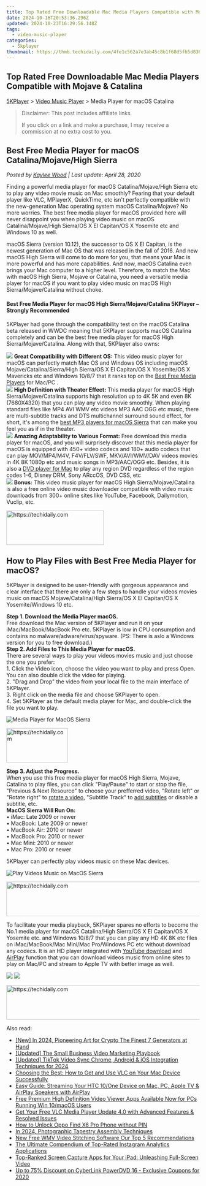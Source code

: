 ```yaml
---
title: Top Rated Free Downloadable Mac Media Players Compatible with Mojave & Catalina
date: 2024-10-16T20:53:36.296Z
updated: 2024-10-23T16:29:56.148Z
tags:
  - video-music-player
categories:
  - 5kplayer
thumbnail: https://thmb.techidaily.com/4fe1c562a7e3ab45c8b1f68d5fb5d836545aa73283e591a5a7261febdc4cbc2c.jpg
---
```


## Top Rated Free Downloadable Mac Media Players Compatible with Mojave & Catalina

[5KPlayer](https://tools.techidaily.com/5kplayer/products/) \> [Video Music Player](https://tools.techidaily.com/5kplayer/video-music-player/) \> Media Player for macOS Catalina

>  Disclaimer: This post includes affiliate links
>
>  If you click on a link and make a purchase, I may receive a commission at no extra cost to you.
>

## Best Free Media Player for macOS Catalina/Mojave/High Sierra

 _Posted by [Kaylee Wood](https://www.quora.com/profile/Amanda-Hu-21) | Last update: April 28, 2020_

Finding a powerful media player for macOS Catalina/Mojave/High Sierra etc to play any video movie music on Mac smoothly? Fearing that your default player like VLC, MPlayerX, QuickTime, etc isn't perfectly compatible with the new-generation Mac operating system macOS Catalina/Mojave? No more worries. The best free media player for macOS provided here will never disappoint you when playing video music on macOS Catalina/Mojave/High Sierra/OS X El Capitan/OS X Yosemite etc and Windows 10 as well. 

macOS Sierra (version 10.12), the successor to OS X El Capitan, is the newest generation of Mac OS that was released in the fall of 2016\. And new macOS High Sierra will come to do more for you, that means your Mac is more powerful and has more capabilities. And now, macOS Catalina even brings your Mac computer to a higher level. Therefore, to match the Mac with macOS High Sierra, Mojave or Catalina, you need a versatile media player for macOS if you want to play video music on macOS High Sierra/Mojave/Catalina without choke. 

#### **Best Free Media Player for macOS High Sierra/Mojave/Catalina 5KPlayer – Strongly Recommended**

5KPlayer had gone through the compatibility test on the macOS Catalina beta released in WWDC meaning that 5KPlayer supports macOS Catalina completely and can be the best free media player for macOS High Sierra/Mojave/Catalina. Along with that, 5KPlayer also owns:

![](https://www.5kplayer.com/video-music-player/img/check-mp-0224.png) **Great Compatibility with Different OS:** This video music player for macOS can perfectly match Mac OS and Windows OS including macOS Mojave/Catalina/Sierra/High Sierra/OS X El Capitan/OS X Yosemite/OS X Mavericks etc and Windows 10/8/7 that it ranks top on the [Best Free Media Players](https://tools.techidaily.com/5kplayer/video-music-player/) for Mac/PC .  
![](https://www.5kplayer.com/video-music-player/img/check-mp-0224.png) **High Definition with Theater Effect:** This media player for macOS High Sierra/Mojave/Catalina supports high resolution up to 4K 5K and even 8K (7680X4320) that you can play any video movie smoothly. When playing standard files like MP4 AVI WMV etc videos MP3 AAC OGG etc music, there are multi-subtitle tracks and DTS multichannel surround sound effect, for short, it's among the [best MP3 players for macOS Sierra](https://tools.techidaily.com/5kplayer/video-music-player/) that can make you feel you as if in the theater.  
![](https://www.5kplayer.com/video-music-player/img/check-mp-0224.png) **Amazing Adaptability to Various Format:** Free download this media player for macOS, and you will surprisely discover that this media player for macOS is equipped with 450+ video codecs and 180+ audio codecs that can play MOV/MP4/M4V, F4V/FLV/SWF, MKV/AVI/WMV/DAV videos movies in 4K 8K 1080p etc and music songs in MP3/AAC/OGG etc. Besides, it is also a [DVD player for Mac](https://tools.techidaily.com/5kplayer/video-music-player/) to play any region DVD regardless of the region codes 1-6, Disney DRM, Sony ARccOS, DVD CSS, etc  
![](https://www.5kplayer.com/video-music-player/img/check-mp-0224.png) **Bonus:** This video music player for macOS High Sierra/Mojave/Catalina is also a free online video music downloader compatible with video music downloads from 300+ online sites like YouTube, Facebook, Dailymotion, Vuclip, etc.

<!-- affiliate ads begin -->
<a href="https://25home.pxf.io/c/5597632/2148641/16836" target="_top" id="2148641">
  <img src="//a.impactradius-go.com/display-ad/16836-2148641" border="0" alt="https://techidaily.com" width="254" height="90"/>
</a>
<img height="0" width="0" src="https://25home.pxf.io/i/5597632/2148641/16836" style="position:absolute;visibility:hidden;" border="0" />
<!-- affiliate ads end -->

## How to Play Files with Best Free Media Player for macOS?

5KPlayer is designed to be user-friendly with gorgeous appearance and clear interface that there are only a few steps to handle your videos movies music on macOS Mojave/Catalina/High Sierra/OS X El Capitan/OS X Yosemite/Windows 10 etc.

**Step 1\. Download the Media Player macOS.**  
Free download the Mac version of 5KPlayer and run it on your iMac/MacBook/MacBook Pro etc. 5KPlayer is low in CPU consumption and contains no malware/adware/virus/spyware. (PS: There is aslo a Windows version for you to free download.)  
**Step 2\. Add Files to This Media Player for macOS.**  
There are several ways to play your videos movies music and just choose the one you prefer:  
1\. Click the Video icon, choose the video you want to play and press Open. You can also double click the video for playing.  
2\. "Drag and Drop" the video from your local file to the main interface of 5KPlayer.  
3\. Right click on the media file and choose 5KPlayer to open.  
4\. Set 5KPlayer as the default media player for Mac, and double-click the file you want to play.

![Media Player for MacOS Sierra](https://www.5kplayer.com/video-music-player/img/free-video-player.png) 

<!-- affiliate ads begin -->
<a href="https://aligracehair.sjv.io/c/5597632/2135410/19272" target="_top" id="2135410">
  <img src="//a.impactradius-go.com/display-ad/19272-2135410" border="0" alt="https://techidaily.com" width="160" height="90"/>
</a>
<img height="0" width="0" src="https://aligracehair.sjv.io/i/5597632/2135410/19272" style="position:absolute;visibility:hidden;" border="0" />
<!-- affiliate ads end -->

**Step 3\. Adjust the Progress.**  
When you use this free media player for macOS High Sierra, Mojave, Catalina to play files, you can click "Play/Pause" to start or stop the file, "Previous & Next Resource" to choose your prefferred video, "Rotate left" or "Rotate right" to [rotate a video](https://tools.techidaily.com/5kplayer/video-music-player/), "Subtitle Track" to [add subtitles](https://tools.techidaily.com/5kplayer/video-music-player/) or disable a subtitle, etc.  
**MacOS Sierra Will Run On:**   
• iMac: Late 2009 or newer  
• MacBook: Late 2009 or newer  
• MacBook Air: 2010 or newer  
• MacBook Pro: 2010 or newer  
• Mac Mini: 2010 or newer  
• Mac Pro: 2010 or newer

5KPlayer can perfectly play videos music on these Mac devices.

![Play Videos Music on MacOS Sierra](https://www.5kplayer.com/video-music-player/img/5kplayer-play-video-free.jpg) 

<!-- affiliate ads begin -->
<a href="https://ephamedtechinc.pxf.io/c/5597632/2130531/26400" target="_top" id="2130531">
  <img src="//a.impactradius-go.com/display-ad/26400-2130531" border="0" alt="https://techidaily.com" width="728" height="90"/>
</a>
<img height="0" width="0" src="https://ephamedtechinc.pxf.io/i/5597632/2130531/26400" style="position:absolute;visibility:hidden;" border="0" />
<!-- affiliate ads end -->

To facilitate your media playback, 5KPlayer spares no efforts to become the No.1 media player for macOS Catalina/High Sierra/OS X El Capitan/OS X Yosemite etc. and Windows 10/8/7 that you can play any HD 4K 8K etc files on iMac/MacBook/Mac Mini/Mac Pro/Windows PC etc without download any codecs. It is an HD player integrated with [YouTube download](https://tools.techidaily.com/5kplayer/youtube-download/) and [AirPlay](https://tools.techidaily.com/5kplayer/airplay/) function that you can download videos music from online sites to play on Mac/PC and stream to Apple TV with better image as well.

[![](https://www.5kplayer.com/video-music-player/../button/freedownbackmac.png)](https://tools.techidaily.com/5kplayer/products/) [![](https://www.5kplayer.com/video-music-player/../button/freedownwhitewin.png)](https://tools.techidaily.com/5kplayer/products/)

<!-- affiliate ads begin -->
<a href="https://versadesk.pxf.io/c/5597632/1828647/21290" target="_top" id="1828647">
  <img src="//a.impactradius-go.com/display-ad/21290-1828647" border="0" alt="https://techidaily.com" width="728" height="90"/>
</a>
<img height="0" width="0" src="https://versadesk.pxf.io/i/5597632/1828647/21290" style="position:absolute;visibility:hidden;" border="0" />
<!-- affiliate ads end -->

<ins class="adsbygoogle"
     style="display:block"
     data-ad-format="autorelaxed"
     data-ad-client="ca-pub-7571918770474297"
     data-ad-slot="1223367746"></ins>

<ins class="adsbygoogle"
     style="display:block"
     data-ad-client="ca-pub-7571918770474297"
     data-ad-slot="8358498916"
     data-ad-format="auto"
     data-full-width-responsive="true"></ins>

<span class="atpl-alsoreadstyle">Also read:</span>
<div><ul>
<li><a href="https://vp-tips.techidaily.com/new-in-2024-pioneering-art-for-crypto-the-finest-7-generators-at-hand/"><u>[New] In 2024, Pioneering Art for Crypto The Finest 7 Generators at Hand</u></a></li>
<li><a href="https://facebook-record-videos.techidaily.com/updated-the-small-business-video-marketing-playbook/"><u>[Updated] The Small Business Video Marketing Playbook</u></a></li>
<li><a href="https://tiktok-clips.techidaily.com/updated-tiktok-video-sync-chrome-android-and-ios-integration-techniques-for-2024/"><u>[Updated] TikTok Video Sync Chrome, Android & iOS Integration Techniques for 2024</u></a></li>
<li><a href="https://media-tips.techidaily.com/choosing-the-best-how-to-get-and-use-vlc-on-your-mac-device-successfully/"><u>Choosing the Best: How to Get and Use VLC on Your Mac Device Successfully</u></a></li>
<li><a href="https://media-tips.techidaily.com/easy-guide-streaming-your-htc-10one-device-on-mac-pc-apple-tv-and-airplay-speakers-with-airplay/"><u>Easy Guide: Streaming Your HTC 10/One Device on Mac, PC, Apple TV & AirPlay Speakers with AirPlay</u></a></li>
<li><a href="https://media-tips.techidaily.com/free-premium-high-definition-video-viewer-apps-available-now-for-pcs-running-win-10macos-users/"><u>Free Premium High Definition Video Viewer Apps Available Now for PCs Running Win 10/macOS Users</u></a></li>
<li><a href="https://media-tips.techidaily.com/get-your-free-vlc-media-player-update-40-with-advanced-features-and-resolved-issues/"><u>Get Your Free VLC Media Player Update 4.0 with Advanced Features & Resolved Issues</u></a></li>
<li><a href="https://easy-unlock-android.techidaily.com/how-to-unlock-oppo-find-x6-pro-phone-without-pin-by-drfone-android/"><u>How to Unlock Oppo Find X6 Pro Phone without PIN</u></a></li>
<li><a href="https://extra-skills.techidaily.com/in-2024-photographic-tapestry-assembly-techniques/"><u>In 2024, Photographic Tapestry Assembly Techniques</u></a></li>
<li><a href="https://smart-video-creator.techidaily.com/new-free-wmv-video-stitching-software-our-top-5-recommendations/"><u>New Free WMV Video Stitching Software Our Top 5 Recommendations</u></a></li>
<li><a href="https://instagram-videos.techidaily.com/the-ultimate-compendium-of-top-rated-instagram-analytics-applications/"><u>The Ultimate Compendium of Top-Rated Instagram Analytics Applications</u></a></li>
<li><a href="https://media-tips.techidaily.com/top-ranked-screen-capture-apps-for-your-ipad-unleashing-full-screen-video/"><u>Top-Ranked Screen Capture Apps for Your iPad: Unleashing Full-Screen Video</u></a></li>
<li><a href="https://media-tips.techidaily.com/up-to-75-discount-on-cyberlink-powerdvd-16-exclusive-coupons-for-2020/"><u>Up to 75% Discount on CyberLink PowerDVD 16 - Exclusive Coupons for 2020</u></a></li>
</ul></div>

